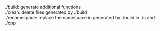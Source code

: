 ./build: generate additional functions
<br>
./clean: delete files generated by ./build
<br>
./renamespace: replace the namespace in generated by ./build in ./c and ./cpp
